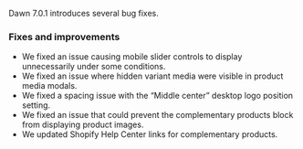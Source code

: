Dawn 7.0.1 introduces several bug fixes.

### Fixes and improvements

-   We fixed an issue causing mobile slider controls to display unnecessarily under some conditions.
-   We fixed an issue where hidden variant media were visible in product media modals.
-   We fixed a spacing issue with the “Middle center” desktop logo position setting.
-   We fixed an issue that could prevent the complementary products block from displaying product images.
-   We updated Shopify Help Center links for complementary products.
